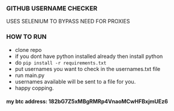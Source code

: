 ### GITHUB USERNAME CHECKER

USES SELENIUM TO BYPASS NEED FOR PROXIES

### HOW TO RUN

- clone repo 
- if you dont have python installed already then install python
- do `pip install -r requirements.txt`
- put usernames you want to check in the usernames.txt file
- run main.py
- usernames available will be sent to a file for you.
- happy copping.

#### my btc address: 182bG7Z5xMBgRMRp4VnaoMCwHFBxjmUEz6 
